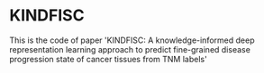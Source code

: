 # KINDFISC
This is the code of paper 'KINDFISC: A knowledge-informed deep representation learning approach to predict fine-grained disease progression state of cancer tissues from TNM labels'
